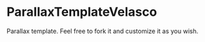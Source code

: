 ParallaxTemplateVelasco
=======================

Parallax template. Feel free to fork it and customize it as you wish.
